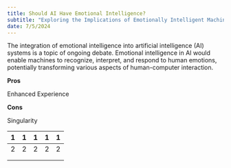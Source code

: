 ```yaml
---
title: Should AI Have Emotional Intelligence?
subtitle: "Exploring the Implications of Emotionally Intelligent Machines"
date: 7/5/2024
---
```


The integration of emotional intelligence into artificial intelligence (AI) systems is a topic of ongoing debate. Emotional intelligence in AI would enable machines to recognize, interpret, and respond to human emotions, potentially transforming various aspects of human-computer interaction.

**Pros**

Enhanced Experience

**Cons**

Singularity

|1   | 1  |  1 |1  | 1  |
|---|---|---|---|---|
|  2 |   2|  2 |  2 |  2 |
|   |   |   |   |   |
|   |   |   |   |   |